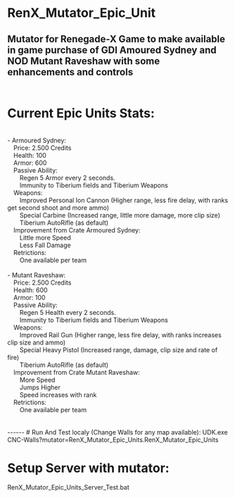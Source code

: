# RenX_Mutator_Epic_Unit
Mutator for Renegade-X Game to make available in game purchase of GDI Amoured Sydney and NOD Mutant Raveshaw with some enhancements and controls
</br></br>
------
# Current Epic Units Stats:
</br>
- Armoured Sydney:</br>
    &emsp;Price: 2.500 Credits</br>
    &emsp;Health: 100</br>
    &emsp;Armor: 600</br>
    &emsp;Passive Ability:</br>
        &emsp;&emsp;Regen 5 Armor every 2 seconds.</br>
        &emsp;&emsp;Immunity to Tiberium fields and Tiberium Weapons</br>
    &emsp;Weapons:</br>
        &emsp;&emsp;Improved Personal Ion Cannon (Higher range, less fire delay, with ranks get second shoot and more ammo)</br>
        &emsp;&emsp;Special Carbine (Increased range, little more damage, more clip size)</br>
        &emsp;&emsp;Tiberium AutoRifle (as default)</br>
    &emsp;Improvement from Crate Armoured Sydney:</br>
        &emsp;&emsp;Little more Speed</br>
        &emsp;&emsp;Less Fall Damage</br>
    &emsp;Retrictions:</br>
        &emsp;&emsp;One available per team</br>
</br>
- Mutant Raveshaw:</br>
    &emsp;Price: 2.500 Credits</br>
    &emsp;Health: 600</br>
    &emsp;Armor: 100</br>
    &emsp;Passive Ability:</br>
        &emsp;&emsp;Regen 5 Health every 2 seconds.</br>
        &emsp;&emsp;Immunity to Tiberium fields and Tiberium Weapons</br>
    &emsp;Weapons:</br>
        &emsp;&emsp;Improved Rail Gun (Higher range, less fire delay, with ranks increases clip size and ammo)</br>
        &emsp;&emsp;Special Heavy Pistol (Increased range, damage, clip size and rate of fire)</br>
        &emsp;&emsp;Tiberium AutoRifle (as default)</br>
    &emsp;Improvement from Crate Mutant Raveshaw:</br>
        &emsp;&emsp;More Speed</br>
        &emsp;&emsp;Jumps Higher</br>
        &emsp;&emsp;Speed increases with rank</br>
    &emsp;Retrictions:</br>
        &emsp;&emsp;One available per team</br>
</br></br>
------
# Run And Test localy (Change Walls for any map available):
UDK.exe CNC-Walls?mutator=RenX_Mutator_Epic_Units.RenX_Mutator_Epic_Units

# Setup Server with mutator:
RenX_Mutator_Epic_Units_Server_Test.bat
